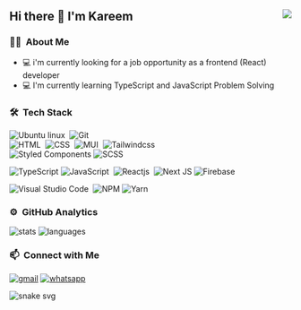 ## Hi there 👋 I'm Kareem <img align="right" src="https://komarev.com/ghpvc/?username=kareem-g&color=269077">
### 👨🏻‍ &nbsp;About Me
- 💻 i'm currently looking for a job opportunity as a frontend (React) developer
- 💻 I'm currently learning TypeScript and JavaScript Problem Solving

### 🛠 &nbsp;Tech Stack
![Ubuntu linux](https://img.shields.io/badge/-Ubuntu-141a20?style=flat&logo=ubuntu)&nbsp;
![Git](https://img.shields.io/badge/-Git-141a20?style=flat&logo=git)&nbsp;\
![HTML](https://img.shields.io/badge/-HTML-141a20?style=flat&logo=HTML5)&nbsp;
![CSS](https://img.shields.io/badge/-CSS-141a20?style=flat&logo=CSS3&logoColor=1572B6)&nbsp;
![MUI](https://img.shields.io/badge/-MUI-141a20?style=flat&logo=MUI&logoColor=1572B6)&nbsp;
![Tailwindcss](https://img.shields.io/badge/-Tailwind-141a20?style=flat&logo=tailwindcss&logoColor=2196f3)&nbsp;\
![Styled Components](https://img.shields.io/badge/-Styled--Components-141a20?style=flat&logo=styled-components&logoColor=ffee58)
![SCSS](https://img.shields.io/badge/-SASS-141a20?style=flat&logo=SCSS&logoColor=hotpink)

![TypeScript](https://img.shields.io/badge/-TypeScript-007ACC?style=flat&logo=typescript&logoColor=white)
![JavaScript](https://img.shields.io/badge/-JavaScript-141a20?style=flat&logo=JavaScript&logoColor=fff176)&nbsp;
![Reactjs](https://img.shields.io/badge/-React-141a20?style=flat&logo=react&logoColor=1e88e5)&nbsp;
![Next JS](https://img.shields.io/badge/-NextJS-141a20?style=flat&logo=next.js&logoColor=fff)
![Firebase](https://img.shields.io/badge/-FireBase-141a20?style=flat&logo=firebase&logoColor=ffa726)


![Visual Studio Code](https://img.shields.io/badge/-Visual%20Studio%20Code-141a20?style=flat&logo=visual-studio-code&logoColor=007ACC)&nbsp;
![NPM](https://img.shields.io/badge/-NPM-141a20?style=flat&logo=npm&logoColor=ffa726)
![Yarn](https://img.shields.io/badge/-Yarn-141a20?style=flat&logo=yarn&logoColor=232C8EBB)

### ⚙️ &nbsp;GitHub Analytics
![stats](https://github-readme-stats.vercel.app/api?username=kareem-g&theme=gotham&show_icons=true&border_color=2e3440)
![languages](https://github-readme-stats.vercel.app/api/top-langs/?username=kareem-g&layout=compact&exclude_repo=Gictorbit.github.io&theme=gotham&border_color=2e3440&card_width=250)

### 📫 &nbsp;Connect with Me
[![gmail](https://img.shields.io/badge/-kareemgameel2051@gmail.com-D14836?style=flat&logo=Gmail&logoColor=white)](mailto:kareemgameel2051@gmail.com)
[![whatsapp](https://img.shields.io/badge/-Online-141a20?style=flat&logo=whatsapp&logoColor=232C8EBB)](https://wa.me/+201227856163)

![snake svg](https://github.com/wavescats/wavescats/blob/output/github-contribution-grid-snake.svg)

